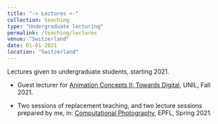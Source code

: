```yaml
---
title: "-> Lectures <-"
collection: teaching
type: "Undergraduate lecturing"
permalink: /teaching/lectures
venue: "Switzerland"
date: 01-01-2021
location: "Switzerland"
---
```


Lectures given to undergraduate students, starting 2021.

* Guest lecturer for [Animation Concepts II: Towards Digital](https://applicationspub.unil.ch/interpub/noauth/php/Ud/ficheCours.php?v_enstyid=81786&v_ueid=174&v_etapeid1=27655&v_langue=fr&v_isinterne=), UNIL, Fall 2021.

* Two sessions of replacement teaching, and two lecture sessions prepared by me, in: [Computational Photography](http://edu.epfl.ch/coursebook/en/computational-photography-CS-413), EPFL, Spring 2021.
